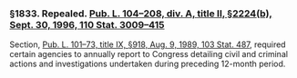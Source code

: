 ### §1833. Repealed. [Pub. L. 104–208, div. A, title II, §2224(b), Sept. 30, 1996, 110 Stat. 3009–415](/statviewer.htm?volume=110&page=3009-415) ###

Section, [Pub. L. 101–73, title IX, §918, Aug. 9, 1989, 103 Stat. 487](/statviewer.htm?volume=103&page=487), required certain agencies to annually report to Congress detailing civil and criminal actions and investigations undertaken during preceding 12-month period.